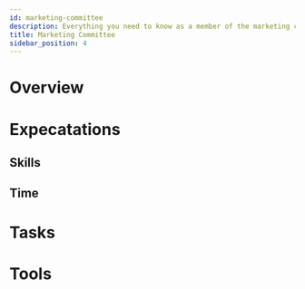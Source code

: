 ```yaml
---
id: marketing-committee
description: Everything you need to know as a member of the marketing committee
title: Marketing Committee
sidebar_position: 4
---
```


# Overview

# Expecatations

## Skills

## Time

# Tasks

# Tools